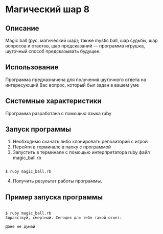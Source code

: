 # Магический шар 8

## Описание

Magic ball (рус. магический шар); также mystic ball, шар судьбы, шар вопросов и ответов, шар предсказаний — программа игрушка, шуточный способ предсказывать будущее.

## Использование

Программа предназначена для получения шуточного ответа на интересующий Вас вопрос, который был задан в вашем уме

## Системные характеристики

Программа разработана с помощью языка ruby

## Запуск программы

1. Необходимо скачать либо клонировать репозиторий с игрой
2. Перейти в терминале в папку с программой
3. Запустить в терминале с помощью интерпретатора ruby файл magic_ball.rb

```console

$ ruby magic_ball.rb

```

4. Получить результат работы программы.

## Пример запуска программы

```console

$ ruby magic_ball.rb
Здравствуй, смертный. Сегодня для тебя такой ответ:

Даже не думай

```
